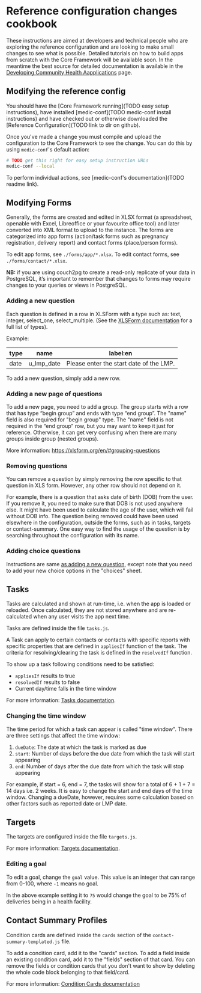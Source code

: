 # Reference configuration changes cookbook

These instructions are aimed at developers and technical people who are exploring the reference configuration and are looking to make small changes to see what is possible. Detailed tutorials on how to build apps from scratch with the Core Framework will be available soon. In the meantime the best source for detailed documentation is available in the [Developing Community Health Aapplications](https://github.com/medic/medic-docs/blob/master/configuration/developing-community-health-applications.md) page. 

## Modifying the reference config

You should have the [Core Framework running](TODO easy setup instructions), have installed [medic-conf](TODO medic-conf install instructions) and have checked out or otherwise downloaded the [Reference Configuration](TODO link to dir on github).

Once you've made a change you must compile and upload the configuration to the Core Framework to see the change. You can do this by using `medic-conf`'s default action:

```sh
# TODO get this right for easy setup instruction URLs
medic-conf --local
```

To perform individual actions, see [medic-conf's documentation](TODO readme link).

## Modifying Forms

Generally, the forms are created and edited in XLSX format (a spreadsheet, openable with Excel, Libreoffice or your favourite office tool) and later converted into XML format to upload to the instance. The forms are categorized into app forms (action/task forms such as pregnancy registration, delivery report) and contact forms (place/person forms).

To edit app forms, see `./forms/app/*.xlsx`. To edit contact forms, see `./forms/contact/*.xlsx`.

**NB:** if you are using couch2pg to create a read-only replicate of your data in PostgreSQL, it’s important to remember that changes to forms may require changes to your queries or views in PostgreSQL.

### Adding a new question

Each question is defined in a row in XLSForm with a type such as: text, integer, select_one, select_multiple. (See the [XLSForm documentation](https://xlsform.org/en/#question-types) for a full list of types).

Example:

| type | name       | label:en                                |
| ---- | ---------- | --------------------------------------- |
| date | u_lmp_date | Please enter the start date of the LMP. |

To add a new question, simply add a new row.

### Adding a new page of questions

To add a new page, you need to add a group. The group starts with a row that has type “begin group” and ends with type “end group”.  The "name" field is also required for "begin group" type. The "name" field is not required in the “end group” row, but you may want to keep it just for reference. Otherwise, it can get very confusing when there are many groups inside group (nested groups).

More information: https://xlsform.org/en/#grouping-questions

### Removing questions

You can remove a question by simply removing the row specific to that question in XLS form. However, any other row should not depend on it.

For example, there is a question that asks date of birth (DOB) from the user. If you remove it, you need to make sure that DOB is not used anywhere else. It might have been used to calculate the age of the user, which will fail without DOB info. The question being removed could have been used elsewhere in the configuration, outside the forms, such as in tasks, targets or contact-summary. One easy way to find the usage of the question is by searching throughout the configuration with its name.

### Adding choice questions

Instructions are same [as adding a new question](#adding-a-new-question), except note that you need to add your new choice options in the "choices" sheet.

## Tasks

Tasks are calculated and shown at run-time, i.e. when the app is loaded or reloaded. Once calculated, they are not stored anywhere and are re-calculated when any user visits the app next time.

Tasks are defined inside the file `tasks.js`.

A Task can apply to certain contacts or contacts with specific reports with specific properties that are defined in `appliesIf` function of the task. The criteria for resolving/clearing the task is defined in the `resolvedIf` function.

To show up a task following conditions need to be satisfied:
- `appliesIf` results to true
- `resolvedIf` results to false
- Current day/time falls in the time window

For more information: [Tasks documentation](https://github.com/medic/medic-docs/blob/master/configuration/developing-community-health-applications.md#tasks).

### Changing the time window

The time period for which a task can appear is called "time window". There are three settings that affect the time window:

1. `dueDate`: The date at which the task is marked as due
2. `start`: Number of days before the due date from which the task will start appearing
3. `end`: Number of days after the due date from which the task will stop appearing

For example, if start = 6, end = 7, the tasks will show for a total of 6 + 1 + 7 = 14 days i.e. 2 weeks.
It is easy to change the start and end days of the time window. Changing a dueDate, however, requires some calculation based on other factors such as reported date or LMP date.

## Targets

The targets are configured inside the file `targets.js`.

For more information: [Targets documentation](https://github.com/medic/medic-docs/blob/master/configuration/developing-community-health-applications.md#targets).

### Editing a goal

To edit a goal, change the `goal` value. This value is an integer that can range from 0-100, where `-1` means no goal.

In the above example setting it to `75` would change the goal to be 75% of deliveries being in a health facility.

## Contact Summary Profiles

Condition cards are defined inside the `cards` section of the `contact-summary-templated.js` file.

To add a condition card, add it to the "cards" section.
To add a field inside an existing condition card, add it to the "fields" section of that card.
You can remove the fields or condition cards that you don't want to show by deleting the whole code block belonging to that field/card.

For more information: [Condition Cards documentation](https://github.com/medic/medic-docs/blob/master/configuration/developing-community-health-applications.md#cards)
